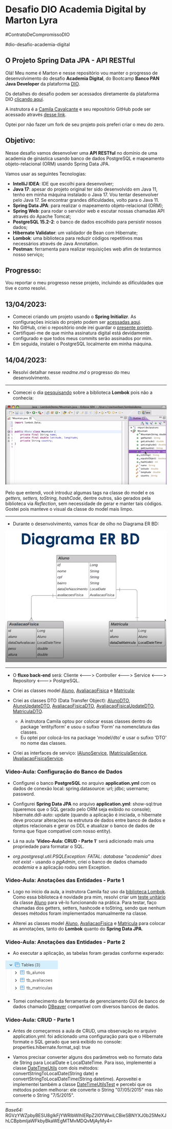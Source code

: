 # Desafio DIO Academia Digital by Marton Lyra
#ContratoDeCompromissoDIO

#dio-desafio-academia-digital

## O Projeto Spring Data JPA - API RESTful

Olá! Meu nome é Marton e nesse repositório vou manter o progresso de desenvolvimento do desafio **Academia Digital**, do Bootcamp **Banco PAN Java Developer** da plataforma [DIO](https://www.dio.me/).

Os detalhes do desafio podem ser acessados diretamente da plataforma DIO [clicando aqui](https://web.dio.me/project/conhecendo-spring-data-jpa-na-pratica-com-java/learning/abd511f0-a5be-4f02-a204-03eb2614a12a).

A instrutora é a [Camila Cavalcante](https://www.linkedin.com/in/cami-la/) e seu repositório GitHub pode ser acessado através [desse link](https://github.com/cami-la/academia-digital). 

Optei por não fazer um fork de seu projeto pois preferi criar o meu do zero.

## Objetivo:

Nesse desafio vamos desenvolver uma **API RESTful** no domínio de uma academia de ginástica usando banco de dados PostgreSQL e mapeamento objeto-relacional (ORM) usando Spring Data JPA.

Vamos usar as seguintes Tecnologias:

- **IntelliJ IDEA**: IDE que escolhi para desenvolver;
- **Java 17**: apesar do projeto original ter sido desenvolvido em Java 11, tenho em minha máquina instalado o Java 17. Vou tentar desenvolver pelo Java 17. Se encontrar grandes dificuldades, volto para o Java 11.
- **Spring Data JPA**: para realizar o mapeamento objeto-relacional (ORM);
- **Spring Web**: para rodar o servidor web e escutar nossas chamadas API através do Apache Tomcat;
- **PostgreSQL 15.2-2**: o banco de dados escolhido para persistir nossos dados;
- **Hibernate Validator**: um validador de Bean com Hibernate;
- **Lombok**: uma biblioteca para reduzir códigos repetitivos mas necessários através de Java Annotation.
- **Postman**: ferramenta para realizar requisições web afim de testarmos nosso serviço;



## Progresso:

Vou reportar o meu progresso nesse projeto, incluindo as dificuldades que tive e como resolvi.

## 13/04/2023:

- Comecei criando um projeto usando o **Spring Initializr**. As configurações iniciais do projeto podem ser [acessadas aqui](https://start.spring.io/#!type=maven-project&language=java&platformVersion=3.0.5&packaging=jar&jvmVersion=17&groupId=me.dio&artifactId=desafio-academia-digital&name=desafio-academia-digital&description=Desafio%20DIO%20-%20Academia%20Digital%20by%20MartonJr&packageName=me.dio.desafio-academia-digital&dependencies=web,data-jpa,postgresql,validation,lombok). 
- No GitHub, criei o repositório onde irei guardar o [presente projeto](https://github.com/MartonLyra/dio-desafio-academia-digital).
- Certifiquei-me de que minha assinatura digital está devidamente configurado e que todos meus commits serão assinados por mim.
- Em seguida, instalei o PostgreSQL localmente em minha máquina.

## 14/04/2023:

- Resolvi detalhar nesse _readme.md_ o progresso do meu desenvolvimento.

---

- Comecei o dia [pesquisando](https://projectlombok.org/videos/lombok.mp4) sobre a biblioteca **Lombok** pois não a conhecia:

![Lombok](/gitResources/Lombok.png)

Pelo que entendi, você introduz algumas tags na classe do model e os _getters, setters, toString, hashCode_, dentre outros, são gerados pela biblioteca via _Reflection_, sem necessidade de gerar e manter tais códigos. Gostei pois manteve o visual da classe do model mais limpo.

---

- Durante o desenvolvimento, vamos ficar de olho no Diagrama ER BD:

![Diagrama](/gitResources/Diagrama-ER-BD.png)

---

- O **fluxo back-end** será: Cliente <---> Controller <---> Service <---> Repository <---> PostgreSQL.


- Criei as classes model [Aluno](src/main/java/me/dio/desafioacademiadigital/model/Aluno.java), [AvaliacaoFisica](src/main/java/me/dio/desafioacademiadigital/model/AvaliacaoFisica.java) e [Matricula](src/main/java/me/dio/desafioacademiadigital/model/Matricula.java); 


- Criei as classes DTO (Data Transfer Object): [AlunoDTO](src/main/java/me/dio/desafioacademiadigital/model/dto/AlunoDTO.java), [AlunoUpdateDTO](src/main/java/me/dio/desafioacademiadigital/model/dto/AlunoUpdateDTO.java), [AvaliacaoFisicaDTO](src/main/java/me/dio/desafioacademiadigital/model/dto/AvaliacaoFisicaDTO.java), [AvaliacaoFisicaUpdateDTO](src/main/java/me/dio/desafioacademiadigital/model/dto/AvaliacaoFisicaUpdateDTO.java), [MatriculaDTO](src/main/java/me/dio/desafioacademiadigital/model/dto/MatriculaDTO.java).
  - A instrutora Camila optou por colocar essas classes dentro do package 'entity/form' e usou o sufixo 'Form' na nomenclatura das classes.
  - Eu optei por colocá-los na package 'model/dto' e usar o sufixo 'DTO' no nome das classes.


- Criei as interfaces de serviço: [IAlunoService](src/main/java/me/dio/desafioacademiadigital/service/IAlunoService.java), [IMatriculaService](src/main/java/me/dio/desafioacademiadigital/service/IMatriculaService.java), [IAvaliacaoFisicaService](src/main/java/me/dio/desafioacademiadigital/service/IAvaliacaoFisicaService.java).


### Video-Aula: Configuração do Banco de Dados



- Configurei o banco **PostgreSQL** no arquivo **application.yml** com os dados de conexão local: spring.datasource: url; jdbc; username; password.


- Configurei **Spring Data JPA** no arquivo **application.yml**: show-sql:true (queremos que o SQL gerado pelo ORM seja exibido no console); hibernate.ddl-auto: update (quando a aplicação é iniciada, o hibernate deve procurar alterações na estrutura de dados entre banco de dados e objetos relacionais e gerar os DDL e atualizar o banco de dados de forma que fique compatível com nosso entity).

- Lá na aula '**Video-Aula: CRUD - Parte 1**' será adicionado mais uma propriedade para formatar o SQL.

- *org.postgresql.util.PSQLException: FATAL: database "academia" does not exist* - usando o *pgAdmin*, criei o banco de dados chamado *academia* e a aplicação rodou sem Exception.



### Video-Aula: Anotações das Entidades - Parte 1


- Logo no início da aula, a instrutora Camila faz uso da [biblioteca Lombok](https://projectlombok.org/). Como essa biblioteca é novidade pra mim, resolvi criar um [teste unitário](src/test/java/me/dio/desafioacademiadigital/model/AlunoTest.java) da classe [Aluno](src/main/java/me/dio/desafioacademiadigital/model/Aluno.java) para vê-lo funcionando na prática. Para testar, faço chamadas dos getters, setters, hashcode e toString, sendo que nenhum desses métodos foram implementados manualmente na classe.


- Alterei as classes model [Aluno](src/main/java/me/dio/desafioacademiadigital/model/Aluno.java), [AvaliacaoFisica](src/main/java/me/dio/desafioacademiadigital/model/AvaliacaoFisica.java) e [Matricula](src/main/java/me/dio/desafioacademiadigital/model/Matricula.java) para colocar as annotações, tanto do **Lombok** quanto do **Spring Data JPA**.


### Video-Aula: Anotações das Entidades - Parte 2


- Ao executar a aplicação, as tabelas foram geradas conforme experado:

![Tabelas](gitResources/tabelas-db.PNG)

- Tomei conhecimento da ferramenta de gerenciamento GUI de banco de dados chamado [DBeaver](https://dbeaver.io/) compatível com diversos bancos de dados.


### Video-Aula: CRUD - Parte 1

- Antes de começarmos a aula de CRUD, uma observação no arquivo application.yml: foi adicionado uma configuração para que o Hibernate formate o SQL gerado que será exibido no console: properties.hibernate.format_sql: true


- Vamos precisar converter alguns dos parâmetros web no formato data de String para LocalDate e LocalDateTime. Para isso, implementei a classe [DateTimeUtils](src/main/java/me/dio/desafioacademiadigital/infra/DateTimeUtils.java) com dois métodos: convertStringToLocalDate(String date) e convertStringToLocalDateTime(String datetime). Aproveitei e implementei também a classe [DateTimeUtilsTest](src/test/java/me/dio/desafioacademiadigital/infra/DateTimeUtilsTest.java) e percebi que os métodos podem melhorar: ele converte o String "07/05/2015" mas não converte o String "7/5/2015".





---
_Base64:_ RGVzYWZpbyBESU8gIkFjYWRlbWlhIERpZ2l0YWwiLCBieSBNYXJ0b25MeXJhLCBpbmljaWFkbyBkaWEgMTMvMDQvMjAyMy4=
